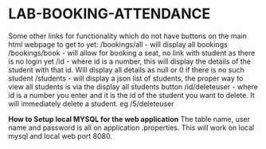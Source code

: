# LAB-BOOKING-ATTENDANCE

Some other links for functionality which do not have buttons on the main html webpage to get to yet:
/bookings/all - will display all bookings
/bookings/book - will allow for booking a seat, no link with student as there is no login yet
/id - where id is a number, this will display the details of the student with that id. Will display all details as null or 0 if there is no such student
/students - will display a json list of students, the proper way to view all students is via the display all students button
/id/deleteuser - where id is a number you enter and it is the id of the student you want to delete. It will immediately delete a student. eg /5/deleteuser

**How to Setup local MYSQL for the web application** 
The table name, user name and password is all on application .properties. This will work on local mysql and local web port 8080. 

